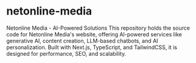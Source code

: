 # netonline-media
Netonline Media - AI-Powered Solutions This repository holds the source code for Netonline Media's website, offering AI-powered services like generative AI, content creation, LLM-based chatbots, and AI personalization. Built with Next.js, TypeScript, and TailwindCSS, it is designed for performance, SEO, and scalability.
